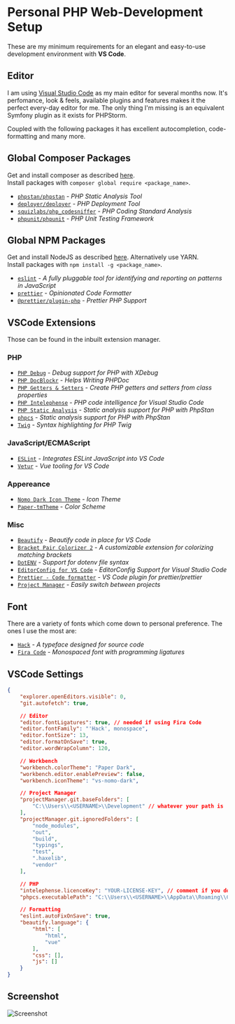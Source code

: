 # Personal PHP Web-Development Setup

These are my minimum requirements for an elegant and easy-to-use development environment with **VS Code**.

## Editor

I am using [Visual Studio Code](https://code.visualstudio.com/) as my main editor for several months now. It's perfomance, look & feels, available plugins and features makes it the perfect every-day editor for me. The only thing I'm missing is an equivalent Symfony plugin as it exists for PHPStorm.

Coupled with the following packages it has excellent autocompletion, code-formatting and many more.

## Global **Composer** Packages

Get and install composer as described [here](https://getcomposer.org/download/).<br>
Install packages with `composer global require <package_name>`.

- [`phpstan/phpstan`](https://github.com/phpstan/phpstan) - _PHP Static Analysis Tool_
- [`deployer/deployer`](https://github.com/deployphp/deployer) - _PHP Deployment Tool_
- [`squizlabs/php_codesniffer`](https://github.com/squizlabs/PHP_CodeSniffer) - _PHP Coding Standard Analysis_
- [`phpunit/phpunit`](https://github.com/sebastianbergmann/phpunit) - _PHP Unit Testing Framework_

## Global **NPM** Packages

Get and install NodeJS as described [here](https://nodejs.org/en/). Alternatively use YARN.<br>
Install packages with `npm install -g <package_name>`.

- [`eslint`](https://github.com/eslint/eslint) - _A fully pluggable tool for identifying and reporting on patterns in JavaScript_
- [`prettier`](https://github.com/prettier/prettier) - _Opinionated Code Formatter_
- [`@prettier/plugin-php`](https://github.com/prettier/plugin-php) - _Prettier PHP Support_

## **VSCode** Extensions

Those can be found in the inbuilt extension manager.

### PHP

- [`PHP Debug`](https://marketplace.visualstudio.com/items?itemName=felixfbecker.php-debug) - _Debug support for PHP with XDebug_
- [`PHP DocBlockr`](https://marketplace.visualstudio.com/items?itemName=neilbrayfield.php-docblocker) - _Helps Writing PHPDoc_
- [`PHP Getters & Setters`](https://marketplace.visualstudio.com/items?itemName=phproberto.vscode-php-getters-setters) - _Create PHP getters and setters from class properties_
- [`PHP Intelephense`](https://marketplace.visualstudio.com/items?itemName=bmewburn.vscode-intelephense-client) - _PHP code intelligence for Visual Studio Code_
- [`PHP Static Analysis`](https://marketplace.visualstudio.com/items?itemName=breezelin.phpstan) - _Static analysis support for PHP with PhpStan_
- [`phpcs`](https://marketplace.visualstudio.com/items?itemName=ikappas.phpcs) - _Static analysis support for PHP with PhpStan_
- [`Twig`](https://marketplace.visualstudio.com/items?itemName=whatwedo.twig) - _Syntax highlighting for PHP Twig_

### JavaScript/ECMAScript

- [`ESLint`](https://marketplace.visualstudio.com/items?itemName=dbaeumer.vscode-eslint) - _Integrates ESLint JavaScript into VS Code_
- [`Vetur`](https://marketplace.visualstudio.com/items?itemName=octref.vetur) - _Vue tooling for VS Code_

### Appereance

- [`Nomo Dark Icon Theme`](https://marketplace.visualstudio.com/items?itemName=be5invis.vscode-icontheme-nomo-dark) - _Icon Theme_
- [`Paper-tmTheme`](https://marketplace.visualstudio.com/items?itemName=DiryoX.Paper-tmTheme) - _Color Scheme_

### Misc

- [`Beautify`](https://marketplace.visualstudio.com/items?itemName=HookyQR.beautify) - _Beautify code in place for VS Code_
- [`Bracket Pair Colorizer 2`](https://marketplace.visualstudio.com/items?itemName=CoenraadS.bracket-pair-colorizer-2) - _A customizable extension for colorizing matching brackets_
- [`DotENV`](https://marketplace.visualstudio.com/items?itemName=mikestead.dotenv) - _Support for dotenv file syntax_
- [`EditorConfig for VS Code`](https://marketplace.visualstudio.com/items?itemName=EditorConfig.EditorConfig) - _EditorConfig Support for Visual Studio Code_
- [`Prettier - Code formatter`](https://marketplace.visualstudio.com/items?itemName=esbenp.prettier-vscode) - _VS Code plugin for prettier/prettier_
- [`Project Manager`](https://marketplace.visualstudio.com/items?itemName=alefragnani.project-manager) - _Easily switch between projects_

## **Font**

There are a variety of fonts which come down to personal preference. The ones I use the most are:

- [`Hack`](https://github.com/source-foundry/Hack) - _A typeface designed for source code_
- [`Fira Code`](https://github.com/tonsky/FiraCode) - _Monospaced font with programming ligatures_

## **VSCode** Settings

```JSON
{
    "explorer.openEditors.visible": 0,
    "git.autofetch": true,

    // Editor
    "editor.fontLigatures": true, // needed if using Fira Code
    "editor.fontFamily": "'Hack', monospace",
    "editor.fontSize": 13,
    "editor.formatOnSave": true,
    "editor.wordWrapColumn": 120,

    // Workbench
    "workbench.colorTheme": "Paper Dark",
    "workbench.editor.enablePreview": false,
    "workbench.iconTheme": "vs-nomo-dark",

    // Project Manager
    "projectManager.git.baseFolders": [
        "C:\\Users\\<USERNAME>\\Development" // whatever your path is
    ],
    "projectManager.git.ignoredFolders": [
        "node_modules",
        "out",
        "build",
        "typings",
        "test",
        ".haxelib",
        "vendor"
    ],

    // PHP
    "intelephense.licenceKey": "YOUR-LICENSE-KEY", // comment if you don't have one
    "phpcs.executablePath": "C:\\Users\\<USERNAME>\\AppData\\Roaming\\Composer\\vendor\\bin\\phpcs.bat", // This is on windows

    // Formatting
    "eslint.autoFixOnSave": true,
    "beautify.language": {
        "html": [
            "html",
            "vue"
        ],
        "css": [],
        "js": []
    }
}
```

## **Screenshot**

![Screenshot](https://github.com/marco-kretz/dev-setup/blob/master/screenshot.png)
